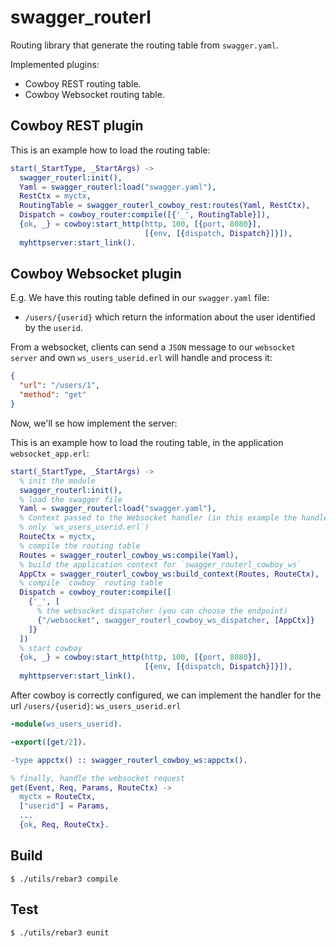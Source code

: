 swagger_routerl
===============

Routing library that generate the routing table from `swagger.yaml`.

Implemented plugins:

- Cowboy REST routing table.
- Cowboy Websocket routing table.

Cowboy REST plugin
------------------

This is an example how to load the routing table:

```erlang
start(_StartType, _StartArgs) ->
  swagger_routerl:init(),
  Yaml = swagger_routerl:load("swagger.yaml"),
  RestCtx = myctx,
  RoutingTable = swagger_routerl_cowboy_rest:routes(Yaml, RestCtx),
  Dispatch = cowboy_router:compile([{'_', RoutingTable}]),
  {ok, _} = cowboy:start_http(http, 100, [{port, 8080}],
                              [{env, [{dispatch, Dispatch}]}]),
  myhttpserver:start_link().
```

Cowboy Websocket plugin
-----------------------

E.g. We have this routing table defined in our `swagger.yaml` file:

 - `/users/{userid}` which return the information about the user identified by
   the `userid`.

From a websocket, clients can send a `JSON` message to our
`websocket server` and own `ws_users_userid.erl` will handle and process it:

```json
{
  "url": "/users/1",
  "method": "get"
}
```

Now, we'll se how implement the server:

This is an example how to load the routing table, in the application
`websocket_app.erl`:

```erlang
start(_StartType, _StartArgs) ->
  % init the module
  swagger_routerl:init(),
  % load the swagger file
  Yaml = swagger_routerl:load("swagger.yaml"),
  % Context passed to the Websocket handler (in this example the handler is
  % only `ws_users_userid.erl`)
  RouteCtx = myctx,
  % compile the routing table
  Routes = swagger_routerl_cowboy_ws:compile(Yaml),
  % build the application context for `swagger_routerl_cowboy_ws`
  AppCtx = swagger_routerl_cowboy_ws:build_context(Routes, RouteCtx),
  % compile `cowboy` routing table
  Dispatch = cowboy_router:compile([
    {'_', [
      % the websocket dispatcher (you can choose the endpoint)
      {"/websocket", swagger_routerl_cowboy_ws_dispatcher, [AppCtx]}
    ]}
  ])
  % start cowboy
  {ok, _} = cowboy:start_http(http, 100, [{port, 8080}],
                              [{env, [{dispatch, Dispatch}]}]),
  myhttpserver:start_link().
```

After cowboy is correctly configured, we can implement the handler for the
url `/users/{userid}`: `ws_users_userid.erl`

```erlang
-module(ws_users_userid).

-export([get/2]).

-type appctx() :: swagger_routerl_cowboy_ws:appctx().

% finally, handle the websocket request
get(Event, Req, Params, RouteCtx) ->
  myctx = RouteCtx,
  ["userid"] = Params,
  ...
  {ok, Req, RouteCtx}.
```

Build
-----

    $ ./utils/rebar3 compile

Test
----

    $ ./utils/rebar3 eunit

